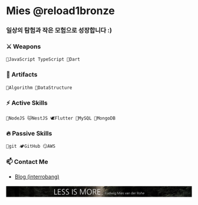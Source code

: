 # Mies @reload1bronze

### 일상의 탐험과 작은 모험으로 성장합니다 :)

### ⚔️ Weapons
```dart
🐥JavaScript TypeScript 🎯Dart 
```

### 🔮 Artifacts
```dart
🤔Algorithm 💬DataStructure
```

### ⚡ Active Skills
```dart
🦕NodeJS 🐱NestJS 🕊️Flutter 🐬MySQL 🍃MongoDB   
```

### 🔥 Passive Skills
```dart
🚩git 🏕️GitHub 😏AWS
```

### 📫 Contact Me
- <a href="https://bit.ly/3EYvpfh">Blog (interrobang)</a>

![less_is_more](./LessIsMore.png)
